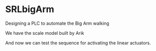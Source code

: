 # SRLbigArm
Designing a PLC to automate the Big Arm walking

We have the scale model built by Arik

And now we can test the sequence for activating the linear actuators.
